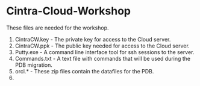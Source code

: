 # Cintra-Cloud-Workshop
These files are needed for the workshop.
  1. CintraCW.key - The private key for access to the Cloud server.
  2. CintraCW.ppk - The public key needed for access to the Cloud server.
  3. Putty.exe    - A command line interface tool for ssh sessions to the server.
  4. Commands.txt - A text file with commands that will be used during the PDB migration.
  5. orcl.* - These zip files contain the datafiles for the PDB.
  6. 
  
